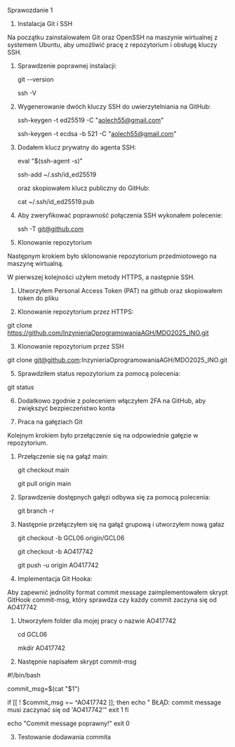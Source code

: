 Sprawozdanie 1

1. Instalacja Git i SSH

Na początku zainstalowałem Git oraz OpenSSH na maszynie wirtualnej z systemem Ubuntu, aby umożliwić pracę z repozytorium i obsługę kluczy SSH.



1. Sprawdzenie poprawnej instalacji:

   git --version

   ssh -V	



2. Wygenerowanie dwóch  kluczy SSH do uwierzytelniania na GitHub:

   ssh-keygen -t ed25519 -C "aolech55@gmail.com"

   ssh-keygen -t ecdsa -b 521 -C "aolech55@gmail.com"



3. Dodałem klucz prywatny do agenta SSH: 

   eval "$(ssh-agent -s)"

   ssh-add ~/.ssh/id_ed25519

	

   oraz skopiowałem klucz publiczny do GitHub:

   cat ~/.ssh/id_ed25519.pub



4. Aby zweryfikować poprawność połączenia SSH wykonałem polecenie: 

   ssh -T git@github.com



 

2. Klonowanie repozytorium

Następnym krokiem było sklonowanie repozytorium przedmiotowego na maszynę wirtualną.

W pierwszej kolejności użyłem metody HTTPS, a następnie SSH. 



1. Utworzyłem Personal Access Token (PAT) na github oraz skopiowałem token do pliku 



2. Klonowanie repozytorium przez HTTPS:



git clone https://github.com/InzynieriaOprogramowaniaAGH/MDO2025_INO.git



3. Klonowanie repozytorium przez SSH



git clone git@github.com:InzynieriaOprogramowaniaAGH/MDO2025_INO.git



5. Sprawdziłem status repozytorium za pomocą polecenia:



git status



6. Dodatkowo zgodnie z poleceniem włączyłem 2FA na GitHub, aby zwiększyć bezpieczeństwo konta 





3. Praca na gałęziach Git



Kolejnym krokiem było przełączenie się na odpowiednie gałęzie w repozytorium.



1. Przełączenie się na gałąź main:

   git checkout main

   git pull origin main



2. Sprawdzenie dostępnych gałęzi odbywa się za pomocą polecenia:

   git branch -r



3. Następnie przełączyłem się na gałąź grupową i utworzyłem nową gałaz 

   git checkout -b GCL06 origin/GCL06

   git checkout -b AO417742

   git push -u origin AO417742



4. Implementacja Git Hooka:

Aby zapewnić jednolity format commit message zaimplementowałem skrypt GitHook commit-msg, który sprawdza czy każdy commit zaczyna się od AO417742



1. Utworzyłem folder dla mojej pracy o nazwie AO417742

   cd GCL06 

   mkdir AO417742



2. Następnie napisałem skrypt commit-msg

#!/bin/bash

commit_msg=$(cat "$1")

if [[ ! $commit_msg =~ ^AO417742 ]]; then
    echo " BŁĄD: commit message musi zaczynać się od 'AO417742'"
    exit 1
fi

echo "Commit message poprawny!"
exit 0

3. Testowanie dodawania commita

